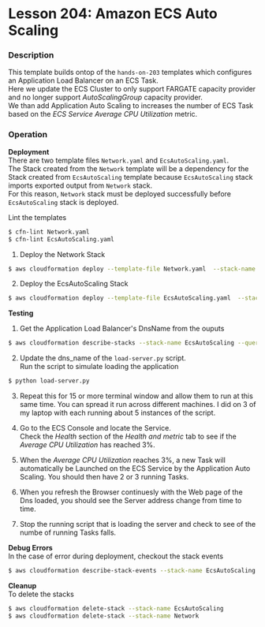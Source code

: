 # Lesson 204: Amazon ECS Auto Scaling

### Description

This template builds ontop of the `hands-on-203` templates which configures an Application Load Balancer on an ECS Task.  
Here we update the ECS Cluster to only support FARGATE capacity provider and no longer support _AutoScalingGroup_ capacity provider.  
We than add Application Auto Scaling to increases the number of ECS Task based on the _ECS Service Average CPU Utilization_ metric.   

### Operation

**Deployment**  
There are two template files `Network.yaml` and `EcsAutoScaling.yaml`.  
The Stack created from the `Network` template will be a dependency for the Stack created from `EcsAutoScaling` template because `EcsAutoScaling` stack imports exported output from `Network` stack.  
For this reason, `Network` stack must be deployed successfully before `EcsAutoScaling` stack is deployed.

Lint the templates

```bash
$ cfn-lint Network.yaml
$ cfn-lint EcsAutoScaling.yaml
```

1. Deploy the Network Stack

```bash
$ aws cloudformation deploy --template-file Network.yaml  --stack-name Network --capabilities CAPABILITY_NAMED_IAM
```

2. Deploy the EcsAutoScaling Stack

```bash
$ aws cloudformation deploy --template-file EcsAutoScaling.yaml  --stack-name EcsAutoScaling --capabilities CAPABILITY_NAMED_IAM
```

**Testing**

1. Get the Application Load Balancer's DnsName from the ouputs

```bash
$ aws cloudformation describe-stacks --stack-name EcsAutoScaling --query "Stacks[0].Outputs" --no-cli-pager
```

2. Update the dns_name of the `load-server.py` script.  
   Run the script to simulate loading the application

```bash
$ python load-server.py
```

3. Repeat this for 15 or more terminal window and allow them to run at this same time. You can spread it run across different machines. I did on 3 of my laptop with each running about 5 instances of the script.

4. Go to the ECS Console and locate the Service.  
   Check the _Health_ section of the _Health and metric_ tab to see if the _Average CPU Utilization_ has reached 3%.
5. When the _Average CPU Utilization_ reaches 3%, a new Task will automatically be Launched on the ECS Service by the Application Auto Scaling. You should then have 2 or 3 running Tasks.
6. When you refresh the Browser continuesly with the Web page of the Dns loaded, you should see the Server address change from time to time.
7. Stop the running script that is loading the server and check to see of the numbe of running Tasks falls.

**Debug Errors**  
 In the case of error during deployment, checkout the stack events

```bash
$ aws cloudformation describe-stack-events --stack-name EcsAutoScaling > events.json
```

**Cleanup**  
To delete the stacks

```bash
$ aws cloudformation delete-stack --stack-name EcsAutoScaling
$ aws cloudformation delete-stack --stack-name Network
```
